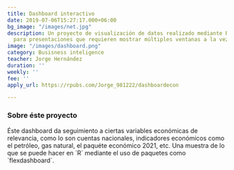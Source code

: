 ```yaml
---
title: Dashboard interactivo
date: 2019-07-06T15:27:17.000+06:00
bg_image: "/images/net.jpg"
description: Un proyecto de visualización de datos realizado mediante RStudio. Óptimo
  para presentaciones que requieren mostrar múltiples ventanas a la vez.
image: "/images/dashboard.png"
category: Busisness inteligence
teacher: Jorge Hernández
duration: ''
weekly: ''
fee: ''
apply_url: https://rpubs.com/Jorge_981222/dashboardecon

---
```

### Sobre éste proyecto

Éste dashboard da seguimiento a ciertas variables económicas de relevancia, como lo son cuentas nacionales, indicadores económicos como el petróleo, gas natural, el paquéte económico 2021, etc. Una muestra de lo que se puede hacer en \`R\` mediante el uso de paquetes como \`flexdashboard\`.